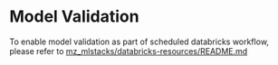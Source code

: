 # Model Validation
To enable model validation as part of scheduled databricks workflow, please refer to [mz_mlstacks/databricks-resources/README.md](../databricks-resources/README.md)